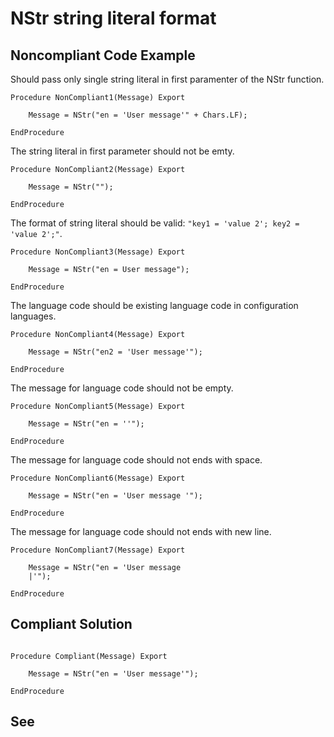 # NStr string literal format

## Noncompliant Code Example

Should pass only single string literal in first paramenter of the NStr function.

```bsl
Procedure NonCompliant1(Message) Export
	
	Message = NStr("en = 'User message'" + Chars.LF);
	
EndProcedure
```

The string literal in first parameter should not be emty.

```bsl
Procedure NonCompliant2(Message) Export
	
	Message = NStr("");
	
EndProcedure
```

The format of string literal should be valid: `"key1 = 'value 2'; key2 = 'value 2';"`.

```bsl
Procedure NonCompliant3(Message) Export
	
	Message = NStr("en = User message");
	
EndProcedure
```

The language code should be existing language code in configuration languages.

```bsl
Procedure NonCompliant4(Message) Export
	
	Message = NStr("en2 = 'User message'");
	
EndProcedure
```

The message for language code should not be empty.

```bsl
Procedure NonCompliant5(Message) Export
	
	Message = NStr("en = ''");
	
EndProcedure
```

The message for language code should not ends with space.

```bsl
Procedure NonCompliant6(Message) Export
	
	Message = NStr("en = 'User message '");
	
EndProcedure
```

The message for language code should not ends with new line.

```bsl
Procedure NonCompliant7(Message) Export
	
	Message = NStr("en = 'User message
	|'");
	
EndProcedure
```

## Compliant Solution


```bsl

Procedure Compliant(Message) Export
	
	Message = NStr("en = 'User message'");
	
EndProcedure
```

## See

